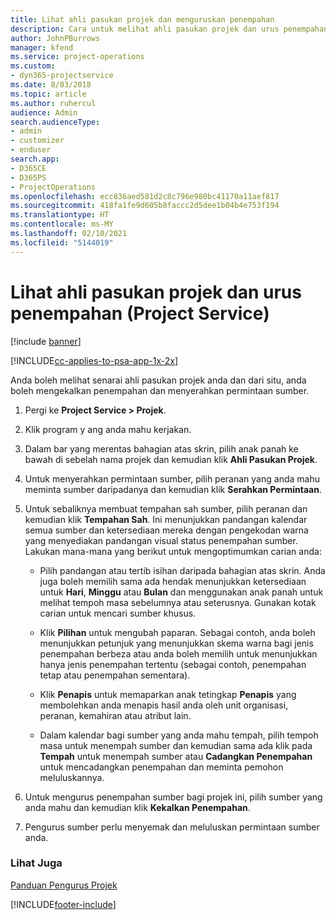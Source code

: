 ```yaml
---
title: Lihat ahli pasukan projek dan menguruskan penempahan
description: Cara untuk melihat ahli pasukan projek dan urus penempahan dalam Project Service
author: JohnPBurrows
manager: kfend
ms.service: project-operations
ms.custom:
- dyn365-projectservice
ms.date: 8/03/2018
ms.topic: article
ms.author: ruhercul
audience: Admin
search.audienceType:
- admin
- customizer
- enduser
search.app:
- D365CE
- D365PS
- ProjectOperations
ms.openlocfilehash: ecc836aed581d2c8c796e980bc41170a11aef817
ms.sourcegitcommit: 418fa1fe9d605b8faccc2d5dee1b04b4e753f194
ms.translationtype: HT
ms.contentlocale: ms-MY
ms.lasthandoff: 02/10/2021
ms.locfileid: "5144019"
---
```

# <a name="view-project-team-members-and-manage-bookings-project-service"></a>Lihat ahli pasukan projek dan urus penempahan (Project Service)

[!include [banner](../includes/psa-now-project-operations.md)]

[!INCLUDE[cc-applies-to-psa-app-1x-2x](../includes/cc-applies-to-psa-app-1x-2x.md)]

Anda boleh melihat senarai ahli pasukan projek anda dan dari situ, anda boleh mengekalkan penempahan dan menyerahkan permintaan sumber.  
  
1.  Pergi ke **Project Service > Projek**.  
  
2.  Klik program y ang anda mahu kerjakan.  
  
3.  Dalam bar yang merentas bahagian atas skrin, pilih anak panah ke bawah di sebelah nama projek dan kemudian klik **Ahli Pasukan Projek**.  
  
4.  Untuk menyerahkan permintaan sumber, pilih peranan yang anda mahu meminta sumber daripadanya dan kemudian klik **Serahkan Permintaan**.  
  
5.  Untuk sebaliknya membuat tempahan sah sumber, pilih peranan dan kemudian klik **Tempahan Sah**. Ini menunjukkan pandangan kalendar semua sumber dan ketersediaan mereka dengan pengekodan warna yang menyediakan pandangan visual status penempahan sumber. Lakukan mana-mana yang berikut untuk mengoptimumkan carian anda:  
  
    -   Pilih pandangan atau tertib isihan daripada bahagian atas skrin. Anda juga boleh memilih sama ada hendak menunjukkan ketersediaan untuk **Hari**, **Minggu** atau **Bulan** dan menggunakan anak panah untuk melihat tempoh masa sebelumnya atau seterusnya. Gunakan kotak carian untuk mencari sumber khusus.  
  
    -   Klik **Pilihan** untuk mengubah paparan. Sebagai contoh, anda boleh menunjukkan petunjuk yang menunjukkan skema warna bagi jenis penempahan berbeza atau anda boleh memilih untuk menunjukkan hanya jenis penempahan tertentu (sebagai contoh, penempahan tetap atau penempahan sementara).  
  
    -   Klik **Penapis** untuk memaparkan anak tetingkap **Penapis** yang membolehkan anda menapis hasil anda oleh unit organisasi, peranan, kemahiran atau atribut lain.  
  
    -   Dalam kalendar bagi sumber yang anda mahu tempah, pilih tempoh masa untuk menempah sumber dan kemudian sama ada klik pada **Tempah** untuk menempah sumber atau **Cadangkan Penempahan** untuk mencadangkan penempahan dan meminta pemohon meluluskannya.  
  
6.  Untuk mengurus penempahan sumber bagi projek ini, pilih sumber yang anda mahu dan kemudian klik **Kekalkan Penempahan**.  
  
7.  Pengurus sumber perlu menyemak dan meluluskan permintaan sumber anda.  
  
### <a name="see-also"></a>Lihat Juga  
 [Panduan Pengurus Projek](../psa/project-manager-guide.md)


[!INCLUDE[footer-include](../includes/footer-banner.md)]
